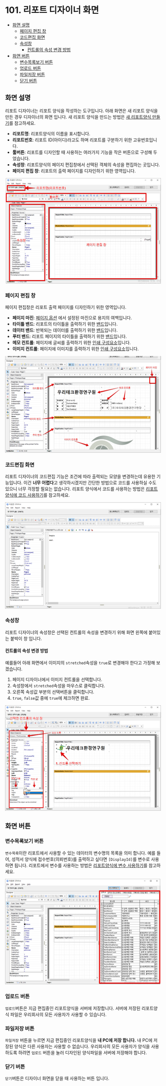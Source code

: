 # 101. 리포트 디자이너 화면

* [화면 설명](101..md#화면-설명)
  * [페이지 편집 창](101..md#페이지-편집-창)
  * [코드편집 화면](101..md#코드편집-화면)
  * [속성창](101..md#속성창)
    * [컨트롤의 속성 변경 방법](101..md#컨트롤의-속성-변경-방법)
* [화면 버튼](101..md#화면-버튼)
  * [변수목록보기 버튼](101..md#변수목록보기-버튼)
  * [업로드 버튼](101..md#업로드-버튼)
  * [파일저장 버튼](101..md#파일저장-버튼)
  * [닫기 버튼](101..md#닫기-버튼)

## 화면 설명

리포트 디자이너는 리포트 양식을 작성하는 도구입니다. 아래 화면은 새 리포트 양식을 만든 경우 디자이너의 화면 입니다. 새 리포트 양식을 만드는 방법은 [새 리포트양식 만들기](https://github.com/wooritech/ilab-user-manual/tree/60b10d2ce848ba4af094529e73e3786a7c83eb63/리포트양식만들기/200리포트양식디자인기초/201새리포트양식만들기.md)를 참고하세요.

* **리포트명**: 리포트양식의 이름을 표시합니다.
* **리포트번호**: 리포트 ID\(아이디\)라고도 하며 리포트를 구분하기 위한 고유번호입니다.
* **툴버튼**: 리포트를 디자인할 때 사용하는 여러가지 기능을 작은 버튼으로 구성해 두었습니다.
* **속성창**: 리포트양식의 페이지 편집창에서 선택된 객체의 속성을 편집하는 곳입니다.
* **페이지 편집 창**: 리포트의 출력 페이지를 디자인하기 위한 영역입니다.

![리포트 디자이너 화면](../../.gitbook/assets/undefined%20%281%29.png)

### 페이지 편집 창

페이지 편집창은 리포트 출력 페이지를 디자인하기 위한 영역입니다.

* **페이지 마진**: [페이지 옵션](102..md#margins) 에서 설정된 마진으로 용지의 여백입니다.
* **타이틀 밴드**: 리포트의 타이틀을 출력하기 위한 [밴드](https://github.com/wooritech/ilab-user-manual/tree/60b10d2ce848ba4af094529e73e3786a7c83eb63/리포트양식만들기/100리포트디자이너이해하기/103리포트밴드.md#리포트-타이틀-밴드)입니다.
* **데이터 밴드**: 반복되는 데이터를 출력하기 위한 [밴드](104..md#리포트-타이틀-밴드)입니다.
* **푸터 밴드**: 리포트 페이지의 타이틀을 출력하기 위한 [밴드](104..md#리포트-타이틀-밴드)입니다.
* **메모 컨트롤**: 페이지에 글씨를 출력하기 위한 [인쇄 구성요소](103..md#메모-컨트롤)입니다.
* **이미지 컨트롤**: 페이지에 이미지를 출력하기 위한 [인쇄 구성요소](103..md#이미지-컨트롤)입니다.

![페이지 편집탭 명칭](../../.gitbook/assets/_%20%2811%29.png)

### 코드편집 화면

리포트 디자이너의 코드편집 기능은 조건에 따라 출력되는 모양을 변경하는데 유용한 기능입니다. 이건 **너무 어렵다**고 생각하시겠지만 간단한 방법으로 코드를 사용하실 수도 있으니 너무 걱정할 필요는 없습니다. 리포트 양식에서 코드를 사용하는 방법은 [리포트양식에 코드 사용하기](https://github.com/wooritech/ilab-user-manual/tree/60b10d2ce848ba4af094529e73e3786a7c83eb63/리포트양식만들기/200리포트양식만들기기초/204리포트양식에코드사용하기.md)를 참고하세요.

![리포트 디자이너 코드편집 화면](../../.gitbook/assets/_%20%287%29.png)

### 속성창

리포트 디자이너의 속성창은 선택된 컨트롤의 속성을 변경하기 위해 화면 왼쪽에 붙어있는 붙박이 창 입니다.

#### 컨트롤의 속성 변경 방법

예를들어 아래 화면에서 이미지의 `stretched`속성을 `true`로 변경해야 한다고 가정해 보겠습니다.

1. 페이지 디자이너에서 이미지 컨트롤을 선택합니다.
2. 속성창에서 `stretched`속성을 마우스로 클릭합니다.
3. 오른쪽 속성값 부분의 선택버튼을 클릭합니다.
4. `true`, `false`값 중에 `true`에 체크하면 완료.

![리포트 디자이너 속성창](../../.gitbook/assets/_%20%2822%29.png)

## 화면 버튼

### 변수목록보기 버튼

`변수목록`이란 리포트에서 사용할 수 있는 데이터의 변수명의 목록을 의미 합니다. 예를 들어, 성적서 양식에 접수번호\(의뢰번호\)를 출력하고 싶다면 `[DisplayId]`를 변수로 사용하면 됩니다. 리포트에서 변수를 사용하는 방법은 [리포트양식에 변수 사용하기](https://github.com/wooritech/ilab-user-manual/tree/60b10d2ce848ba4af094529e73e3786a7c83eb63/리포트양식만들기/200리포트양식만들기기초/204리포트양식에변수사용하기.md)를 참고하세요.

![변수목록 보기 화면](../../.gitbook/assets/_%20%2820%29.png)

### 업로드 버튼

`업로드`버튼은 지금 편집중인 리포트양식을 서버에 저장합니다. 서버에 저장된 리포트양식 파일은 우리회사의 모든 사용자가 사용할 수 있습니다.

### 파일저장 버튼

`파일저장` 버튼을 누르면 지금 편집중인 리포트양식을 **내 PC에 저장 합니다.** 내 PC에 저장된 양식은 다른 사용자는 사용할 수 없습니다. 우리회사의 모든 사용자가 양식을 사용하도록 하려면 `업로드` 버튼을 눌러 디자인된 양식파일을 서버에 저장해야 합니다.

### 닫기 버튼

`닫기`버튼은 디자이너 화면을 닫을 때 사용하는 버튼 입니다.

